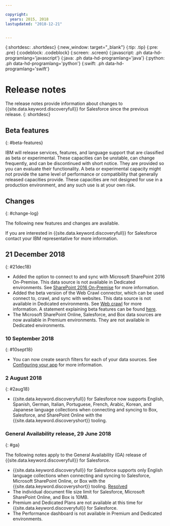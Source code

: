```yaml
---

copyright:
  years: 2015, 2018
lastupdated: "2018-12-21"


---
```


{:shortdesc: .shortdesc}
{:new_window: target="_blank"}
{:tip: .tip}
{:pre: .pre}
{:codeblock: .codeblock}
{:screen: .screen}
{:javascript: .ph data-hd-programlang='javascript'}
{:java: .ph data-hd-programlang='java'}
{:python: .ph data-hd-programlang='python'}
{:swift: .ph data-hd-programlang='swift'}

# Release notes

The release notes provide information about changes to {{site.data.keyword.discoveryfull}} for Salesforce since the previous release.
{: shortdesc}

## Beta features
{: #beta-features}

IBM will release services, features, and language support that are classified as beta or experimental. These capacities can be unstable, can change frequently, and can be discontinued with short notice. They are provided so you can evaluate their functionality. A beta or experimental capacity might not provide the same level of performance or compatibility that generally released capacities provide. These capacities are not designed for use in a production environment, and any such use is at your own risk.

## Changes
{: #change-log}

The following new features and changes are available.

If you are interested in {{site.data.keyword.discoveryfull}} for Salesforce contact your IBM representative for more information.

## 21 December 2018
{: #21dec18}

- Added the option to connect to and sync with Microsoft SharePoint 2016 On-Premise. This data source is not available in Dedicated environments. See [SharePoint 2016 On-Premise](/docs/services/discovery-sf/connect.html#connectsp_op) for more information.
- Added the beta version of the Web Crawl connector, which can be used connect to, crawl, and sync with websites. This data source is not available in Dedicated environments. See [Web crawl](/docs/services/discovery-sf/connect.html#connectwebcrawl) for more information. A statement explaining beta features can be found [here](/docs/services/discovery-sf/release-notes.html#beta-features).
- The Microsoft SharePoint Online, Salesforce, and Box data sources are now available in Premium environments. They are not available in Dedicated environments.


### 10 September 2018
{: #10sept18}

- You can now create search filters for each of your data sources. See [Configuring your app](/docs/services/discovery-sf/configuration.html#configureapp) for more information.

### 2 August 2018
{: #2aug18}

- {{site.data.keyword.discoveryfull}} for Salesforce now supports English, Spanish, German, Italian, Portuguese, French, Arabic, Korean, and Japanese language collections when connecting and syncing to Box, Salesforce, and SharePoint Online with the {{site.data.keyword.discoveryshort}} tooling. 

### General Availability release, 29 June 2018
{: #ga}

The following notes apply to the General Availability (GA) release of {{site.data.keyword.discoveryfull}} for Salesforce.

- {{site.data.keyword.discoveryfull}} for Salesforce supports only English language collections when connecting and syncing to Salesforce, Microsoft SharePoint Online, or Box with the {{site.data.keyword.discoveryshort}} tooling. [Resolved](/docs/services/discovery-sf/release-notes.html#2aug18)
- The individual document file size limit for Salesforce, Microsoft SharePoint Online, and Box is 10MB.
- Premium and Dedicated Plans are not available at this time for {{site.data.keyword.discoveryfull}} for Salesforce.
- The Performance dashboard is not available in Premium and Dedicated environments.

